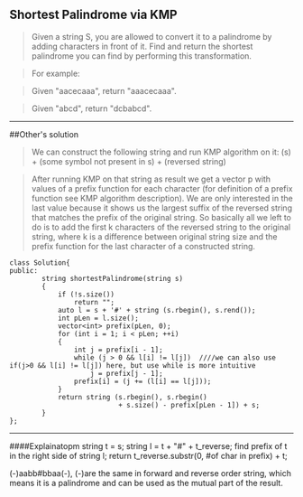 ## Shortest Palindrome via KMP

> Given a string S, you are allowed to convert it to a palindrome by adding characters in front of it. Find and return the shortest palindrome you can find by performing this transformation.

> For example:

> Given "aacecaaa", return "aaacecaaa".

> Given "abcd", return "dcbabcd".

---

##Other's solution
> We can construct the following string and run KMP algorithm on it: (s) + (some symbol not present in s) + (reversed string)

> After running KMP on that string as result we get a vector p with values of a prefix function for each character (for definition of a prefix function see KMP algorithm description). We are only interested in the last value because it shows us the largest suffix of the reversed string that matches the prefix of the original string. So basically all we left to do is to add the first k characters of the reversed string to the original string, where k is a difference between original string size and the prefix function for the last character of a constructed string.

    class Solution{
    public:
            string shortestPalindrome(string s)
            {
                if (!s.size())
                    return "";
                auto l = s + '#' + string (s.rbegin(), s.rend());
                int pLen = l.size();
                vector<int> prefix(pLen, 0);
                for (int i = 1; i < pLen; ++i)
                {
                    int j = prefix[i - 1];            
                    while (j > 0 && l[i] != l[j])  ////we can also use if(j>0 && l[i] != l[j]) here, but use while is more intuitive
                        j = prefix[j - 1];
                    prefix[i] = (j += (l[i] == l[j]));
                }
                return string (s.rbegin(), s.rbegin()
                               + s.size() - prefix[pLen - 1]) + s;
            }
    };
    
    
---
####Explainatopm
    string t = s;
    string l = t + "#" + t_reverse;
    find prefix of t in the right side of string l;
    return t_reverse.substr(0, #of char in prefix) + t;

(-)aabb#bbaa(-), (-)are the same in forward and reverse order string, which means it is a palindrome and can be used as the mutual part of the result. 
    
